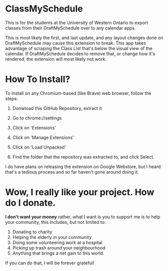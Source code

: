 # ClassMySchedule

This is for the students at the University of Western Ontario to export classes from their DraftMySchedule over to any calendar apps. 


This is most likely the first, and last update, and any layout changes done on DraftMySchedule may cause this extension to break. This app takes advantage of scraping the Class List that's below the visual view of the calendar. If DraftMySchedule decides to remove that, or change how it's rendered, the extension will most likely not work. 


# How To Install?

To install on any Chromium-based (like Brave) web browser, follow the steps:

1. Donwload this GitHub Repository, extract it

2. Go to chrome://settings

3. Click on 'Extensions'

4. Click on 'Manage Extensions'

5. Click on 'Load Unpacked'

6. Find the folder that the repository was extracted to, and click Select.


I do have plans on releasing the extension on Google Webstore, but I heard that's a tedious process and so far haven't gone around doing it.



# Wow, I really like your project. How do I donate.

**I don't want your money** rather, what I want is you to support me is to help your community, this includes, but not limited to: 

1. Donating to charity
2. Helping the elderly in your community
3. Doing some volunteering work at a hospital
4. Picking up trash around your neighbourhood
5. Anything that brings a net gain to this world. 

If you can do that, I will be forever grateful!

